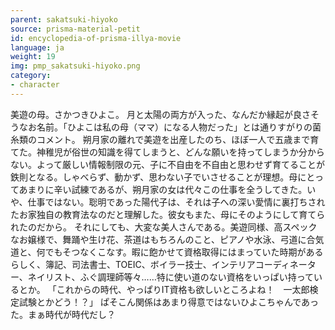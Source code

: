 ```yaml
---
parent: sakatsuki-hiyoko
source: prisma-material-petit
id: encyclopedia-of-prisma-illya-movie
language: ja
weight: 19
img: pmp_sakatsuki-hiyoko.png
category:
- character
---
```


美遊の母。さかつきひよこ。
月と太陽の両方が入った、なんだか縁起が良さそうなお名前。「ひよこは私の母（ママ）になる人物だった」とは通りすがりの菌糸類のコメント。
朔月家の離れで美遊を出産したのち、ほぼ一人で五歳まで育てた。神稚児が俗世の知識を得てしまうと、どんな願いを持ってしまうか分からない。よって厳しい情報制限の元、子に不自由を不自由と思わせず育てることが鉄則となる。しゃべらず、動かず、思わない子でいさせることが理想。母にとってあまりに辛い試練であるが、朔月家の女は代々この仕事を全うしてきた。いや、仕事ではない。聡明であった陽代子は、それは子への深い愛情に裏打ちされたお家独自の教育法なのだと理解した。彼女もまた、母にそのようにして育てられたのだから。
それにしても、大変な美人さんである。美遊同様、高スペックなお嬢様で、舞踊や生け花、茶道はもちろんのこと、ピアノや水泳、弓道に合気道と、何でもそつなくこなす。暇に飽かせて資格取得にはまっていた時期があるらしく、簿記、司法書士、TOEIC、ボイラー技士、インテリアコーディネーター、ネイリスト、ふぐ調理師等々……特に使い道のない資格をいっぱい持っているとか。
「これからの時代、やっぱりIT資格も欲しいところよね！　一太郎検定試験とかどう！？」
ぱそこん関係はあまり得意ではないひよこちゃんであった。まぁ時代が時代だし？
